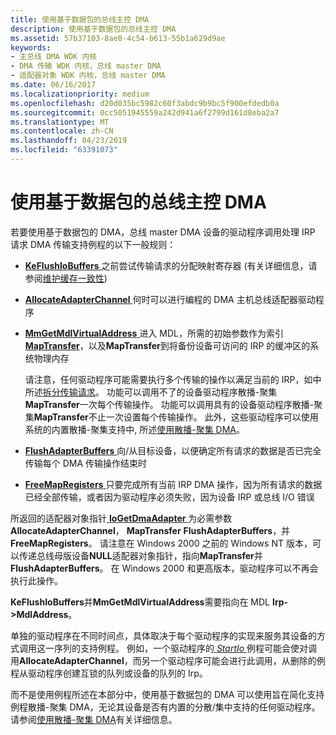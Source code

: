```yaml
---
title: 使用基于数据包的总线主控 DMA
description: 使用基于数据包的总线主控 DMA
ms.assetid: 57b37103-8ae0-4c54-b613-55b1a629d9ae
keywords:
- 主总线 DMA WDK 内核
- DMA 传输 WDK 内核，总线 master DMA
- 适配器对象 WDK 内核，总线 master DMA
ms.date: 06/16/2017
ms.localizationpriority: medium
ms.openlocfilehash: d20d035bc5982c60f3abdc9b9bc5f900efdedb0a
ms.sourcegitcommit: 0cc5051945559a242d941a6f2799d161d8eba2a7
ms.translationtype: MT
ms.contentlocale: zh-CN
ms.lasthandoff: 04/23/2019
ms.locfileid: "63391073"
---
```

# <a name="using-packet-based-bus-master-dma"></a>使用基于数据包的总线主控 DMA





若要使用基于数据包的 DMA，总线 master DMA 设备的驱动程序调用处理 IRP 请求 DMA 传输支持例程的以下一般规则：

-   [**KeFlushIoBuffers** ](https://msdn.microsoft.com/library/windows/hardware/ff552041)之前尝试传输请求的分配映射寄存器 (有关详细信息，请参阅[维护缓存一致性](maintaining-cache-coherency.md))

-   [**AllocateAdapterChannel** ](https://msdn.microsoft.com/library/windows/hardware/ff540573)何时可以进行编程的 DMA 主机总线适配器驱动程序

-   [**MmGetMdlVirtualAddress** ](https://msdn.microsoft.com/library/windows/hardware/ff554539)进入 MDL，所需的初始参数作为索引[ **MapTransfer**](https://msdn.microsoft.com/library/windows/hardware/ff554402)，以及**MapTransfer**到将备份设备可访问的 IRP 的缓冲区的系统物理内存

    请注意，任何驱动程序可能需要执行多个传输的操作以满足当前的 IRP，如中所述[拆分传输请求](splitting-dma-transfer-requests.md)。 功能可以调用不了的设备驱动程序散播-聚集**MapTransfer**一次每个传输操作。 功能可以调用具有的设备驱动程序散播-聚集**MapTransfer**不止一次设置每个传输操作。 此外，这些驱动程序可以使用系统的内置散播-聚集支持中, 所述[使用散播-聚集 DMA](using-scatter-gather-dma.md)。

-   [**FlushAdapterBuffers** ](https://msdn.microsoft.com/library/windows/hardware/ff545917)向/从目标设备，以便确定所有请求的数据是否已完全传输每个 DMA 传输操作结束时

-   [**FreeMapRegisters** ](https://msdn.microsoft.com/library/windows/hardware/ff546513)只要完成所有当前 IRP DMA 操作，因为所有请求的数据已经全部传输，或者因为驱动程序必须失败，因为设备 IRP 或总线 I/O 错误

所返回的适配器对象指针[ **IoGetDmaAdapter** ](https://msdn.microsoft.com/library/windows/hardware/ff549220)为必需参数**AllocateAdapterChannel**， **MapTransfer** **FlushAdapterBuffers**，并**FreeMapRegisters**。 请注意在 Windows 2000 之前的 Windows NT 版本，可以传递总线母版设备**NULL**适配器对象指针，指向**MapTransfer**并**FlushAdapterBuffers**。 在 Windows 2000 和更高版本，驱动程序可以不再会执行此操作。

**KeFlushIoBuffers**并**MmGetMdlVirtualAddress**需要指向在 MDL **Irp-&gt;MdlAddress**。

单独的驱动程序在不同时间点，具体取决于每个驱动程序的实现来服务其设备的方式调用这一序列的支持例程。 例如，一个驱动程序的[ *StartIo* ](https://msdn.microsoft.com/library/windows/hardware/ff563858)例程可能会使对调用**AllocateAdapterChannel**，而另一个驱动程序可能会进行此调用，从删除的例程从驱动程序创建互锁的队列或设备的队列的 Irp。

而不是使用例程所述在本部分中，使用基于数据包的 DMA 可以使用旨在简化支持例程散播-聚集 DMA，无论其设备是否有内置的分散/集中支持的任何驱动程序。 请参阅[使用散播-聚集 DMA](using-scatter-gather-dma.md)有关详细信息。

 

 




